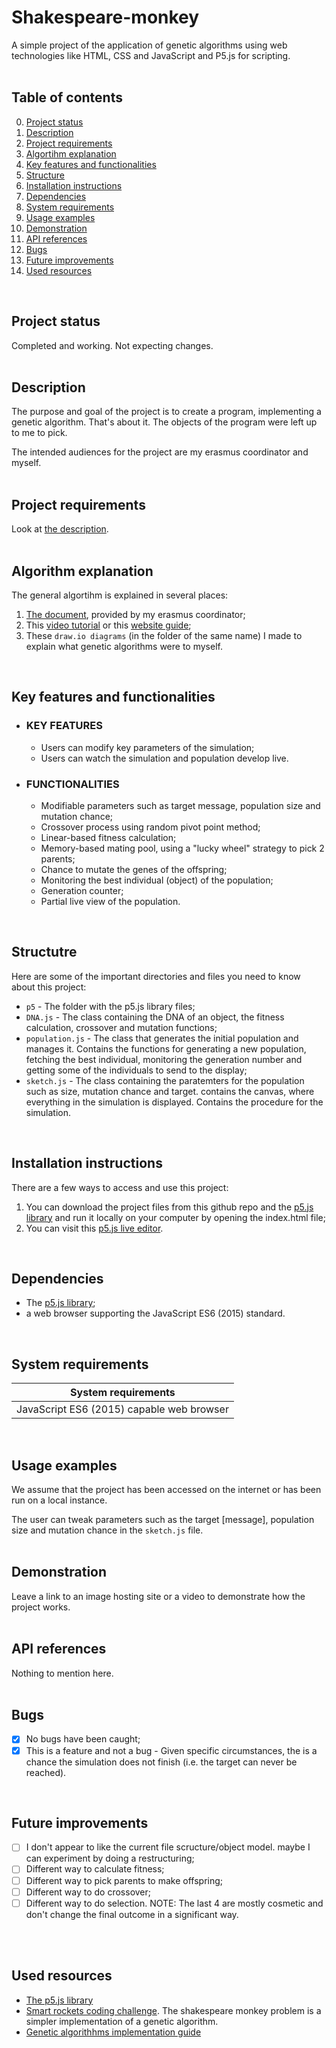 # Shakespeare-monkey
A simple project of the application of genetic algorithms using web technologies like HTML, CSS and JavaScript and P5.js for scripting.
<br/>
<br/>

## Table of contents
0. [Project status](#Project-status)
1. [Description](#Description)
2. [Project requirements](#Project-requirements)
3. [Algortihm explanation](#Algorithm-explanation)
4. [Key features and functionalities](#Key-features-and-functionalities)
5. [Structure](#Structure)
6. [Installation instructions](#Installation-instructions)
7. [Dependencies](#Dependencies)
8. [System requirements](#System-requirements)
9. [Usage examples](#Usage-examples)
10. [Demonstration](#Demonstration)
11. [API references](#API-references)
12. [Bugs](#Bugs)
13. [Future improvements](#Futute-improvements)
14. [Used resources](#Used-resources) 
<br/>

## Project status
Completed and working. Not expecting changes.
<br/>
<br/>

## Description
The purpose and goal of the project is to create a program, implementing a genetic algorithm. That's about it. The objects of the program were left up to me to pick.

The intended audiences for the project are my erasmus coordinator and myself.
<br/>
<br/>

## Project requirements
Look at [the description](#Description). 
<br/>
<br/>

## Algorithm explanation
The general algortihm is explained in several places:
1. [The document](Genetic_Algorithm_en.pdf), provided by my erasmus coordinator;
2. This [video tutorial](https://thecodingtrain.com/challenges/29-smart-rockets-in-p5js) or this [website guide](https://natureofcode.com/genetic-algorithms/);
3. These `draw.io diagrams` (in the folder of the same name) I made to explain what genetic algorithms were to myself. 
<br/>

## Key features and functionalities
* ### KEY FEATURES
   * Users can modify key parameters of the simulation;
   * Users can watch the simulation and population develop live.
 
* ### FUNCTIONALITIES
   * Modifiable parameters such as target message, population size and mutation chance;
   * Crossover process using random pivot point method;
   * Linear-based fitness calculation;
   * Memory-based mating pool, using a "lucky wheel" strategy to pick 2 parents;
   * Chance to mutate the genes of the offspring;
   * Monitoring the best individual (object) of the population;
   * Generation counter;
   * Partial live view of the population.
<br/>

## Structutre
Here are some of the important directories and files you need to know about this project:
* `p5` - The folder with the p5.js library files;
* `DNA.js` - The class containing the DNA of an object, the fitness calculation, crossover and mutation functions;
* `population.js` - The class that generates the initial population and manages it. Contains the functions for generating a new population, fetching the best individual, monitoring the generation number and getting some of the individuals to send to the display; 
* `sketch.js` - The class containing the paratemters for the population such as size, mutation chance and target. contains the canvas, where everything in the simulation is displayed. Contains the procedure for the simulation.
<br/>

## Installation instructions
There are a few ways to access and use this project:
1. You can download the project files from this github repo and the [p5.js library](https://p5js.org/) and run it locally on your computer by opening the index.html file;
2. You can visit this [p5.js live editor](https://editor.p5js.org/natureofcode/sketches/ZwT5cPix2).
<br/>

## Dependencies
* The [p5.js library](https://p5js.org/);
* a web browser supporting the JavaScript ES6 (2015) standard.
<br/>

## System requirements
|            System requirements            |
| ----------------------------------------- | 
| JavaScript ES6 (2015) capable web browser |  
<br/>

## Usage examples
We assume that the project has been accessed on the internet or has been run on a local instance. 

The user can tweak parameters such as the target \[message], population size and mutation chance in the `sketch.js` file.
<br/>
<br/>

## Demonstration
Leave a link to an image hosting site or a video to demonstrate how the project works. 
<br/>
<br/>

## API references
Nothing to mention here.
<br/>
<br/>

## Bugs
- [X] No bugs have been caught;
- [X] This is a feature and not a bug - Given specific circumstances, the is a chance the simulation does not finish (i.e. the target can never be reached).
<br/>

## Future improvements
- [ ] I don't appear to like the current file scructure/object model. maybe I can experiment by doing a restructuring;
- [ ] Different way to calculate fitness;
- [ ] Different way to pick parents to make offspring;
- [ ] Different way to do crossover;
- [ ] Different way to do selection.
NOTE: The last 4 are mostly cosmetic and don't change the final outcome in a significant way.
<br/>
<br/>

## Used resources
* [The p5.js library](https://p5js.org/)
* [Smart rockets coding challenge](https://thecodingtrain.com/challenges/29-smart-rockets-in-p5js). The shakespeare monkey problem is a simpler implementation of a genetic algorithm.
* [Genetic algorithhms implementation guide](https://natureofcode.com/genetic-algorithms/) 
<br/>
<br/>
